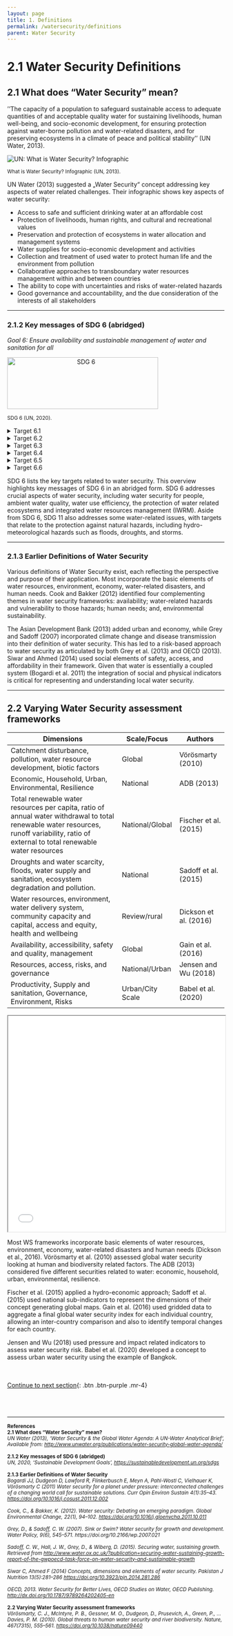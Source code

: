 ```yaml
---
layout: page
title: 1. Definitions
permalink: /watersecurity/definitions
parent: Water Security
---
```

# **2.1 Water Security Definitions**

## 2.1 What does “Water Security” mean?

’’The capacity of a population to safeguard sustainable access to adequate quantities of and acceptable quality water for sustaining livelihoods, human well-being, and socio-economic development, for ensuring protection against water-borne pollution and water-related disasters, and for preserving ecosystems in a climate of peace and political stability’’ (UN Water, 2013).

<img src="https://www.unwater.org/app/uploads/2017/05/Screen-Shot-2017-05-08-at-10.02.09.png" alt="UN: What is Water Security? Infographic">
<p><small>What is Water Security? Infographic (UN, 2013).</small></p>
<p><small>   </small></p>

UN Water (2013) suggested a „Water Security“ concept addressing key aspects of water related challenges. Their infographic shows key aspects of water security: 
- Access to safe and sufficient drinking water at an affordable cost 
- Protection of livelihoods, human rights, and cultural and recreational values
- Preservation and protection of ecosystems in water allocation and management systems 
- Water supplies for socio-economic development and activities
- Collection and treatment of used water to protect human life and the environment from pollution 
- Collaborative approaches to transboundary water resources management within and between countries 
- The ability to cope with uncertainties and risks of water-related hazards 
- Good governance and accountability, and the due consideration of the interests of all stakeholders

<hr/>

### 2.1.2 Key messages of SDG 6 (abridged)
*Goal 6: Ensure availability and sustainable management of water and sanitation for all*

<style type="text/css">
.centerImage
{
 text-align:center;
 display:block;
}
</style>
<img src="/wef-nexus-online-course/assets/sdg6.png"
class="centerImage" alt="SDG 6" height="120" width="350">

<p><small>SDG 6 (UN, 2020).</small></p>

<details><summary>Target 6.1</summary>
<p>

“… safe and affordable drinking water for all”

</p>
</details>


<details><summary>Target 6.2</summary>
<p>

“… achieve access to adequate and equitable sanitation …”
</p>
</details>


<details><summary>Target 6.3</summary>
<p>

“… improve water quality …”

</p>
</details>

<details><summary>Target 6.4</summary>
<p>

“… increase water-use efficiency across all sectors and ensure sustainable withdrawals and supply of freshwater to address water scarcity…”

</p>
</details>

<details><summary>Target 6.5</summary>
<p>

“… implement integrated water resources management…”

</p>
</details>


<details><summary>Target 6.6</summary>
<p>

“… protect and restore water-related ecosystems…”

</p>
</details>

SDG 6 lists the key targets related to water security. This overview highlights  key messages of SDG 6 in an abridged form. SDG 6 addresses crucial aspects of water security, including water security for people, ambient water quality, water use efficiency, the protection of water related ecosystems and integrated water resources management (IWRM). Aside from SDG 6, SDG 11 also addresses some water-related issues, with targets that relate to the protection against natural hazards, including hydro-meteorological hazards such as floods, droughts, and storms.

<hr/>

### 2.1.3 Earlier Definitions of Water Security

Various definitions of Water Security exist, each reflecting the perspective and purpose of their application. Most incorporate the basic elements of water resources, environment, economy, water-related disasters, and human needs. Cook and Bakker (2012) identified four complementing themes in water security frameworks: availability; water-related hazards and vulnerability to those hazards; human needs; and, environmental sustainability. 

The Asian Development Bank (2013) added urban and economy, while Grey and Sadoff (2007) incorporated climate change and disease transmission into their definition of water security. This has led to a risk-based approach to water security as articulated by both Grey et al. (2013) and OECD (2013). Siwar and Ahmed (2014) used social elements of safety, access, and affordability in their framework. Given that water is essentially a coupled system (Bogardi et al. 2011) the integration of social and physical indicators is critical for representing and understanding local water security.

<hr/>


## 2.2 Varying Water Security assessment frameworks

| Dimensions | Scale/Focus | Authors |
| --- | --- | --- |
| Catchment disturbance, pollution, water resource development, biotic factors | Global | Vörösmarty (2010) |
| Economic, Household, Urban, Environmental, Resilience | National | ADB (2013) |
| Total renewable water resources per capita, ratio of annual water withdrawal to total renewable water resources, runoff variability, ratio of external to total renewable water resources | National/Global | Fischer et al. (2015) |
| Droughts and water scarcity, floods, water supply and sanitation, ecosystem degradation and pollution. | National | Sadoff et al. (2015) |
| Water resources, environment, water delivery system, community capacity and capital, access and equity, health and wellbeing | Review/rural | Dickson et al. (2016) |
| Availability, accessibility, safety and quality, management | Global | Gain et al. (2016) |
| Resources, access, risks, and governance | National/Urban | Jensen and Wu (2018) |
| Productivity, Supply and sanitation, Governance, Environment, Risks | Urban/City Scale | Babel et al. (2020) |


<iframe src="assets/watersec-table.pdf" width="100%" height="500px"></iframe>

Most WS frameworks incorporate basic elements of water resources, environment, economy, water-related disasters and human needs (Dickson et al., 2016). Vörösmarty et al. (2010) assessed global water security looking at human and biodiversity related factors. The ADB (2013) considered five different securities related to water: economic, household, urban, environmental, resilience. 
 
 Fischer et al. (2015) applied a hydro-economic approach; Sadoff et al. (2015) used national sub-indicators to represent the dimensions of their concept generating global maps. Gain et al. (2016) used gridded data to aggregate a final global water security index for each individual country, allowing an inter-country comparison and also to identify temporal changes for each country. 
 
 Jensen and Wu (2018) used pressure and impact related indicators to assess  water security risk. Babel et al. (2020) developed a concept to assess urban water security using the example of Bangkok. 

<br/> <br/>
[Continue to next section](https://waterbender231.github.io/wef-nexus-online-course/watersecurity/concepts){: .btn .btn-purple .mr-4}
<br/> <br/>
<br/> <br/>

<hr/>

<p><small><b>References</b>
<br>
<b>2.1 What does “Water Security” mean?</b><br>
<i>UN Water (2013), ‘Water Security & the Global Water Agenda: A UN-Water Analytical Brief‘, Available from: <a href="http://www.unwater.org/publications/water-security-global-water-agenda/">http://www.unwater.org/publications/water-security-global-water-agenda/</a></i><br>
<br>
<b>2.1.2 Key messages of SDG 6 (abridged)</b><br>
<i>UN, 2020, ‘Sustainable Development Goals’, <a href="https://sustainabledevelopment.un.org/sdgs">https://sustainabledevelopment.un.org/sdgs</a></i><br>
<br>
<b>2.1.3 Earlier Definitions of Water Security</b><br>
<i>Bogardi JJ, Dudgeon D, Lawford R, Flinkerbusch E, Meyn A, Pahl-Wostl C, Vielhauer K, Vörösmarty C (2011) Water security for a planet under pressure: interconnected challenges of a changing world call for sustainable solutions. Curr Opin Environ Sustain 4(1):35–43. <a href="https://doi.org/10.1016/j.cosust.2011.12.002">https://doi.org/10.1016/j.cosust.2011.12.002</a><br>
<br>
Cook, C., & Bakker, K. (2012). Water security: Debating an emerging paradigm. Global Environmental Change, 22(1), 94–102. <a href="https://doi.org/10.1016/j.gloenvcha.2011.10.011">https://doi.org/10.1016/j.gloenvcha.2011.10.011</a><br>
<br>
Grey, D., & Sadoff, C. W. (2007). Sink or Swim? Water security for growth and development. Water Policy, 9(6), 545–571. https://doi.org/10.2166/wp.2007.021<br>
<br>
Sadoff, C. W., Hall, J. W., Grey, D., & Wiberg, D. (2015). Securing water, sustaining growth. Retrieved from <a href="http://www.water.ox.ac.uk/?publication=securing-water-sustaining-growth-report-of-the-gwpoecd-task-force-on-water-security-and-sustainable-growth">http://www.water.ox.ac.uk/?publication=securing-water-sustaining-growth-report-of-the-gwpoecd-task-force-on-water-security-and-sustainable-growth</a> <br>
<br>
Siwar C, Ahmed F (2014) Concepts, dimensions and elements of water security. Pakistan J Nutrition 13(5):281–286 <a href="https://doi.org/10.3923/pjn.2014.281.286">https://doi.org/10.3923/pjn.2014.281.286</a> <br>
<br>
OECD, 2013. Water Security for Better Lives, OECD Studies on Water, OECD Publishing. <a href="http://dx.doi.org/10.1787/9789264202405-en">http://dx.doi.org/10.1787/9789264202405-en</a> </i><br>
<br>
<b>2.2 Varying Water Security assessment frameworks</b><br>
<i>Vörösmarty, C. J., McIntyre, P. B., Gessner, M. O., Dudgeon, D., Prusevich, A., Green, P., … Davies, P. M. (2010). Global threats to human water security and river biodiversity. Nature, 467(7315), 555–561. <a href="https://doi.org/10.1038/nature09440">https://doi.org/10.1038/nature09440</a></i></small>